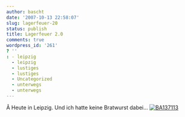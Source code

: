 ```yaml
---
author: bascht
date: '2007-10-13 22:58:07'
slug: lagerfeuer-20
status: publish
title: Lagerfeuer 2.0
comments: true
wordpress_id: '261'
? ''
: - leipzig
  - leipzig
  - lustiges
  - lustiges
  - Uncategorized
  - unterwegs
  - unterwegs
---
```


Â Heute in Leipzig. Und ich hatte keine Bratwurst dabei...
[![BA137113](http://farm3.static.flickr.com/2016/1561379108_d2d156c633.jpg)](http://www.bascht.com/fotos/photo/1561379108/BA137113.html)


